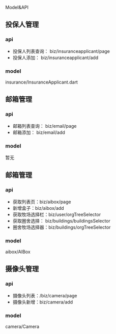 Model&API

## 投保人管理

### api 

- 投保人列表查询： biz/insuranceapplicant/page
- 投保人添加： biz/insuranceapplicant/add

### model

insurance/InsuranceApplicant.dart

## 邮箱管理

### api 

- 邮箱列表查询： biz/email/page
- 邮箱添加： biz/email/add

### model

暂无


## 邮箱管理

### api 

- 获取列表页：biz/aibox/page
- 新增盒子：biz/aibox/add
- 获取牧场选择栏：biz/user/orgTreeSelector
- 获取圈舍选择： biz/buildings/buildingsSelector
- 圈舍牧场选择器：biz/buildings/orgTreeSelector

### model

aibox/AIBox

## 摄像头管理

### api 

- 摄像头列表：/biz/camera/page
- 摄像头新增：biz/camera/add

### model

camera/Camera